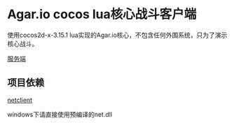 # Agar.io cocos lua核心战斗客户端

使用cocos2d-x-3.15.1 lua实现的Agar.io核心，不包含任何外围系统，只为了演示核心战斗。

[服务端](https://github.com/sniperHW/Agar.io-Server.git)

## 项目依赖

[netclient](https://github.com/sniperHW/netclient)

windows下请直接使用预编译的net.dll

